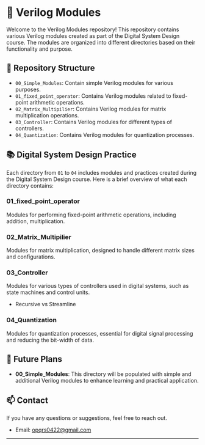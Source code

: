# 💾 Verilog Modules

Welcome to the Verilog Modules repository! This repository contains various Verilog modules created as part of the Digital System Design course. The modules are organized into different directories based on their functionality and purpose.

## 📂 Repository Structure

- `00_Simple_Modules`: Contain simple Verilog modules for various purposes.
- `01_fixed_point_operator`: Contains Verilog modules related to fixed-point arithmetic operations.
- `02_Matrix_Multipilier`: Contains Verilog modules for matrix multiplication operations.
- `03_Controller`: Contains Verilog modules for different types of controllers.
- `04_Quantization`: Contains Verilog modules for quantization processes.

## 📚 Digital System Design Practice

Each directory from `01` to `04` includes modules and practices created during the Digital System Design course. Here is a brief overview of what each directory contains:

### 01_fixed_point_operator
Modules for performing fixed-point arithmetic operations, including addition, multiplication.

### 02_Matrix_Multipilier
Modules for matrix multiplication, designed to handle different matrix sizes and configurations.

### 03_Controller
Modules for various types of controllers used in digital systems, such as state machines and control units.
- Recursive vs Streamline

### 04_Quantization
Modules for quantization processes, essential for digital signal processing and reducing the bit-width of data.

## 🔧 Future Plans

- **00_Simple_Modules**: This directory will be populated with simple and additional Verilog modules to enhance learning and practical application.

## 📫 Contact

If you have any questions or suggestions, feel free to reach out.

- Email: [opqrs0422@gmail.com](https://mail.google.com/mail/?view=cm&fs=1&to=opqrs0422@gmail.com)

---

